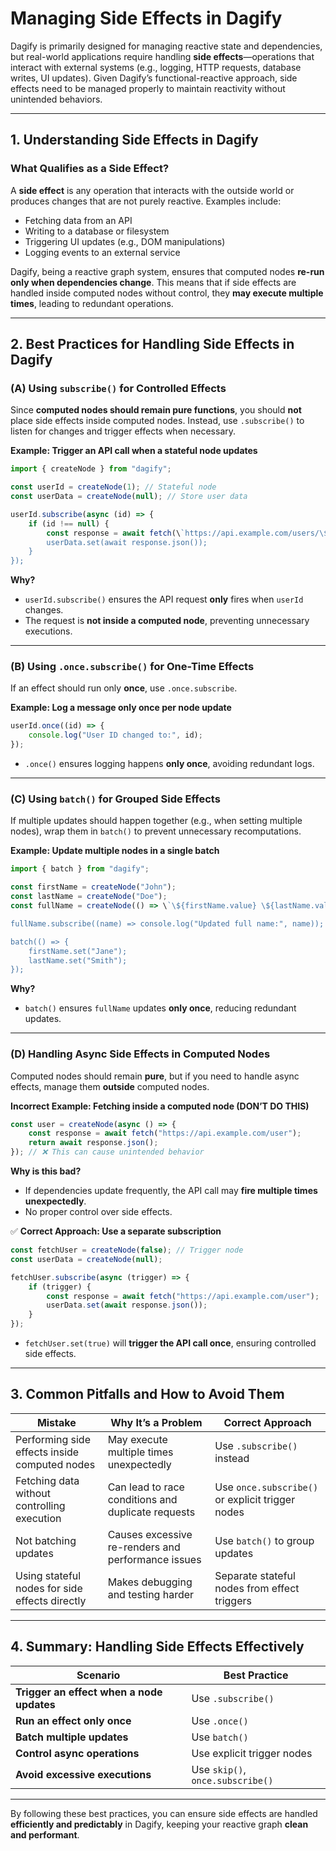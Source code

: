 # **Managing Side Effects in Dagify**

Dagify is primarily designed for managing reactive state and dependencies, but real-world applications require handling **side effects**—operations that interact with external systems (e.g., logging, HTTP requests, database writes, UI updates). Given Dagify’s functional-reactive approach, side effects need to be managed properly to maintain reactivity without unintended behaviors.

---

## **1. Understanding Side Effects in Dagify**
### **What Qualifies as a Side Effect?**
A **side effect** is any operation that interacts with the outside world or produces changes that are not purely reactive. Examples include:
- Fetching data from an API
- Writing to a database or filesystem
- Triggering UI updates (e.g., DOM manipulations)
- Logging events to an external service

Dagify, being a reactive graph system, ensures that computed nodes **re-run only when dependencies change**. This means that if side effects are handled inside computed nodes without control, they **may execute multiple times**, leading to redundant operations.

---

## **2. Best Practices for Handling Side Effects in Dagify**
### **(A) Using `subscribe()` for Controlled Effects**
Since **computed nodes should remain pure functions**, you should **not** place side effects inside computed nodes. Instead, use `.subscribe()` to listen for changes and trigger effects when necessary.

**Example: Trigger an API call when a stateful node updates**
```javascript
import { createNode } from "dagify";

const userId = createNode(1); // Stateful node
const userData = createNode(null); // Store user data

userId.subscribe(async (id) => {
    if (id !== null) {
        const response = await fetch(\`https://api.example.com/users/\${id}\`);
        userData.set(await response.json());
    }
});
```
**Why?**
- `userId.subscribe()` ensures the API request **only** fires when `userId` changes.
- The request is **not inside a computed node**, preventing unnecessary executions.

---

### **(B) Using `.once.subscribe()` for One-Time Effects**
If an effect should run only **once**, use `.once.subscribe`. 

**Example: Log a message only once per node update**
```javascript
userId.once((id) => {
    console.log("User ID changed to:", id);
});
```
- `.once()` ensures logging happens **only once**, avoiding redundant logs.

---

### **(C) Using `batch()` for Grouped Side Effects**
If multiple updates should happen together (e.g., when setting multiple nodes), wrap them in `batch()` to prevent unnecessary recomputations.

**Example: Update multiple nodes in a single batch**
```javascript
import { batch } from "dagify";

const firstName = createNode("John");
const lastName = createNode("Doe");
const fullName = createNode(() => \`\${firstName.value} \${lastName.value}\`, [firstName, lastName]);

fullName.subscribe((name) => console.log("Updated full name:", name));

batch(() => {
    firstName.set("Jane");
    lastName.set("Smith");
});
```
**Why?**
- `batch()` ensures `fullName` updates **only once**, reducing redundant updates.

---

### **(D) Handling Async Side Effects in Computed Nodes**
Computed nodes should remain **pure**, but if you need to handle async effects, manage them **outside** computed nodes.

**Incorrect Example: Fetching inside a computed node (DON’T DO THIS)**
```javascript
const user = createNode(async () => {
    const response = await fetch("https://api.example.com/user");
    return await response.json();
}); // ❌ This can cause unintended behavior
```
**Why is this bad?**
- If dependencies update frequently, the API call may **fire multiple times unexpectedly**.
- No proper control over side effects.

✅ **Correct Approach: Use a separate subscription**
```javascript
const fetchUser = createNode(false); // Trigger node
const userData = createNode(null);

fetchUser.subscribe(async (trigger) => {
    if (trigger) {
        const response = await fetch("https://api.example.com/user");
        userData.set(await response.json());
    }
});
```
- `fetchUser.set(true)` will **trigger the API call once**, ensuring controlled side effects.

---

## **3. Common Pitfalls and How to Avoid Them**
| Mistake | Why It’s a Problem | Correct Approach |
|---------|-------------------|-----------------|
| Performing side effects inside computed nodes | May execute multiple times unexpectedly | Use `.subscribe()` instead |
| Fetching data without controlling execution | Can lead to race conditions and duplicate requests | Use `once.subscribe()` or explicit trigger nodes |
| Not batching updates | Causes excessive re-renders and performance issues | Use `batch()` to group updates |
| Using stateful nodes for side effects directly | Makes debugging and testing harder | Separate stateful nodes from effect triggers |

---

## **4. Summary: Handling Side Effects Effectively**
| Scenario | Best Practice |
|----------|--------------|
| **Trigger an effect when a node updates** | Use `.subscribe()` |
| **Run an effect only once** | Use `.once()` |
| **Batch multiple updates** | Use `batch()` |
| **Control async operations** | Use explicit trigger nodes |
| **Avoid excessive executions** | Use `skip()`, `once.subscribe()` |

---

By following these best practices, you can ensure side effects are handled **efficiently and predictably** in Dagify, keeping your reactive graph **clean and performant**.
